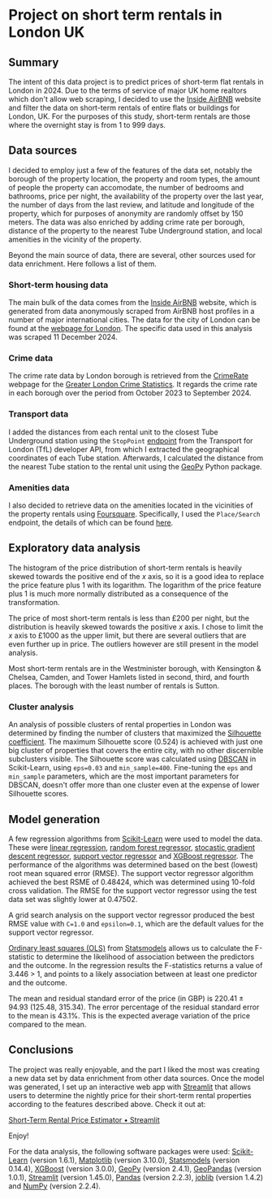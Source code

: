 # Project on short term rentals in London UK

## Summary

The intent of this data project is to predict prices of short-term flat rentals in London in 2024. Due to the terms of service of major UK home realtors which don't allow web scraping, I decided to use the [Inside AirBNB](https://insideairbnb.com/london/ "https://insideairbnb.com/london/") website and filter the data on short-term rentals of entire flats or buildings for London, UK. For the purposes of this study, short-term rentals are those where the overnight stay is from 1 to 999 days.

## Data sources

I decided to employ just a few of the features of the data set, notably the borough of the property location, the property and room types, the amount of people the property can accomodate, the number of bedrooms and bathrooms, price per night, the availability of the property over the last year, the number of days from the last review, and latitude and longitude of the property, which for purposes of anonymity are randomly offset by 150 meters. The data was also enriched by adding crime rate per borough, distance of the property to the nearest Tube Underground station, and local amenities in the vicinity of the property. 

Beyond the main source of data, there are several, other sources used for data enrichment. Here follows a list of them.

### Short-term housing data

The main bulk of the data comes from the [Inside AirBNB](https://insideairbnb.com/ "https://insideairbnb.com/") website, which is generated from data anonymously scraped from AirBNB host profiles in a number of major international cities. The data for the city of London can be found at the [webpage for London](https://insideairbnb.com/london/ "https://insideairbnb.com/london/"). The specific data used in this analysis was scraped 11 December 2024.

### Crime data

The crime rate data by London borough is retrieved from the [CrimeRate](https://crimerate.co.uk/ "https://crimerate.co.uk/") webpage for the [Greater London Crime Statistics](https://crimerate.co.uk/london "https://crimerate.co.uk/london"). It regards the crime rate in each borough over the period from October 2023 to September 2024.

### Transport data

I added the distances from each rental unit to the closest Tube Underground station using the `StopPoint` [endpoint](https://api.tfl.gov.uk/StopPoint/Mode/tube "https://api.tfl.gov.uk/StopPoint/Mode/tube") from the Transport for London (TfL) developer API, from which I extracted the geographical coordinates of each Tube station. Afterwards, I calculated the distance from the nearest Tube station to the rental unit using the [GeoPy](https://github.com/geopy/geopy "https://github.com/geopy/geopy") Python package.

### Amenities data

I also decided to retrieve data on the amenities located in the vicinities of the property rentals using [Foursquare](https://foursquare.com/ "https://foursquare.com/"). Specifically, I used the `Place/Search` endpoint, the details of which can be found [here](https://api.foursquare.com/v3/places/search "https://api.foursquare.com/v3/places/search").

## Exploratory data analysis

The histogram of the price distribution of short-term rentals is heavily skewed towards the positive end of the _x_ axis, so it is a good idea to replace the price feature plus 1 with its logarithm. The logarithm of the price feature plus 1 is much more normally distributed as a consequence of the transformation.

The price of most short-term rentals is less than £200 per night, but the distribution is heavily skewed towards the positive _x_ axis. I chose to limit the _x_ axis to £1000 as the upper limit, but there are several outliers that are even further up in price. The outliers however are still present in the model analysis.

Most short-term rentals are in the Westminister borough, with Kensington & Chelsea, Camden, and Tower Hamlets listed in second, third, and fourth places. The borough with the least number of rentals is Sutton.

### Cluster analysis

An analysis of possible clusters of rental properties in London was determined by finding the number of clusters that maximized the [Silhouette coefficient](https://en.wikipedia.org/wiki/Silhouette_(clustering) "https://en.wikipedia.org/wiki/Silhouette_(clustering)"). The maximum Silhouette score (0.524) is achieved with just one big cluster of properties that covers the entire city, with no other discernible subclusters visible. The Silhouette score was calculated using [DBSCAN](https://scikit-learn.org/stable/modules/generated/sklearn.cluster.DBSCAN.html#sklearn.cluster.DBSCAN "https://scikit-learn.org/stable/modules/generated/sklearn.cluster.DBSCAN.html#sklearn.cluster.DBSCAN") in Scikit-Learn, using `eps=0.03` and `min_sample=400`. Fine-tuning the `eps` and `min_sample` parameters, which are the most important parameters for DBSCAN, doesn't offer more than one cluster even at the expense of lower Silhouette scores.

## Model generation

A few regression algorithms from [Scikit-Learn](https://scikit-learn.org/stable/ "https://scikit-learn.org/stable/") were used to model the data. These were [linear regression](https://scikit-learn.org/stable/modules/generated/sklearn.linear_model.LinearRegression.html "https://scikit-learn.org/stable/modules/generated/sklearn.linear_model.LinearRegression.html"), [random forest regressor](https://scikit-learn.org/stable/modules/generated/sklearn.ensemble.RandomForestRegressor.html#sklearn.ensemble.RandomForestRegressor "https://scikit-learn.org/stable/modules/generated/sklearn.ensemble.RandomForestRegressor.html#sklearn.ensemble.RandomForestRegressor"), [stocastic gradient descent regressor](https://scikit-learn.org/stable/modules/generated/sklearn.linear_model.SGDRegressor.html#sklearn.linear_model.SGDRegressor "https://scikit-learn.org/stable/modules/generated/sklearn.linear_model.SGDRegressor.html#sklearn.linear_model.SGDRegressor"), [support vector regressor](https://scikit-learn.org/stable/modules/generated/sklearn.svm.SVR.html#sklearn.svm.SVR "https://scikit-learn.org/stable/modules/generated/sklearn.svm.SVR.html#sklearn.svm.SVR") and [XGBoost regressor](https://xgboost.readthedocs.io/en/stable/python/python_api.html#xgboost.XGBRegressor "https://xgboost.readthedocs.io/en/stable/python/python_api.html#xgboost.XGBRegressor"). The performance of the algorithms was determined based on the best (lowest) root mean squared error (RMSE). The support vector regressor algorithm achieved the best RSME of 0.48424, which was determined using 10-fold cross validation. The RMSE for the support vector regressor using the test data set was slightly lower at 0.47502.

A grid search analysis on the support vector regressor produced the best RMSE value with `C=1.0` and `epsilon=0.1`, which are the default values for the support vector regressor.

[Ordinary least squares (OLS)](https://www.statsmodels.org/stable/index.html/generated/statsmodels.regression.linear_model.OLS.html#statsmodels.regression.linear_model.OLS "https://www.statsmodels.org/stable/index.html/generated/statsmodels.regression.linear_model.OLS.html#statsmodels.regression.linear_model.OLS") from [Statsmodels](https://www.statsmodels.org/stable/index.html "https://www.statsmodels.org/stable/index.html") allows us to calculate the F-statistic to determine the likelihood of association between the predictors and the outcome. In the regression results the F-statistics returns a value of 3.446 > 1, and points to a likely association between at least one predictor and the outcome.

The mean and residual standard error of the price (in GBP) is 220.41 ± 94.93 (125.48, 315.34). The error percentage of the residual standard error to the mean is 43.1%. This is the expected average variation of the price compared to the mean.

## Conclusions

The project was really enjoyable, and the part I liked the most was creating a new data set by data enrichment from other data sources. Once the model was generated, I set up an interactive web app with [Streamlit](https://streamlit.io/cloud "https://streamlit.io/cloud") that allows users to determine the nightly price for their short-term rental properties according to the features described above. Check it out at:

[Short-Term Rental Price Estimator &bull; Streamlit](https://rental-pricing-app.streamlit.app/ "https://rental-pricing-app.streamlit.app/")

Enjoy!

For the data analysis, the following software packages were used: [Scikit-Learn](https://scikit-learn.org/stable/ "https://scikit-learn.org/stable/") (version 1.6.1), [Matplotlib](https://matplotlib.org/ "https://matplotlib.org/") (version 3.10.0), [Statsmodels](https://www.statsmodels.org/stable/index.html "https://www.statsmodels.org/stable/index.html") (version 0.14.4), [XGBoost](https://xgboost.readthedocs.io/en/stable/ "https://xgboost.readthedocs.io/en/stable/") (version 3.0.0), [GeoPy](https://geopy.readthedocs.io/en/stable/ "https://geopy.readthedocs.io/en/stable/") (version 2.4.1), [GeoPandas](https://geopandas.org/en/stable/ "https://geopandas.org/en/stable/") (version 1.0.1), [Streamlit](https://streamlit.io/cloud "https://streamlit.io/cloud") (version 1.45.0), [Pandas](https://pandas.pydata.org/ "https://pandas.pydata.org/") (version 2.2.3), [joblib](https://joblib.readthedocs.io/en/stable/ "https://joblib.readthedocs.io/en/stable/") (version 1.4.2) and [NumPy](https://numpy.org/ "https://numpy.org/") (version 2.2.4).

